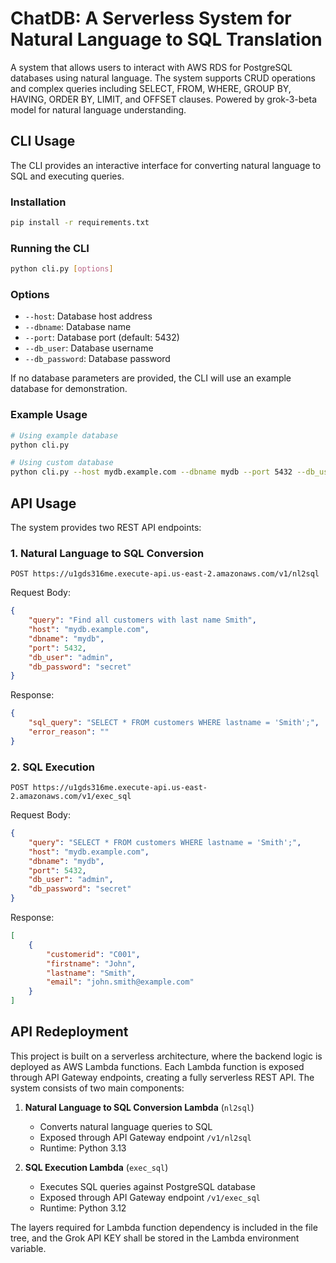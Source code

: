 # ChatDB: A Serverless System for Natural Language to SQL Translation

A system that allows users to interact with AWS RDS for PostgreSQL databases using natural language. The system supports CRUD operations and complex queries including SELECT, FROM, WHERE, GROUP BY, HAVING, ORDER BY, LIMIT, and OFFSET clauses. Powered by grok-3-beta model for natural language understanding.

## CLI Usage

The CLI provides an interactive interface for converting natural language to SQL and executing queries.

### Installation
```bash
pip install -r requirements.txt
```

### Running the CLI
```bash
python cli.py [options]
```

### Options
- `--host`: Database host address
- `--dbname`: Database name
- `--port`: Database port (default: 5432)
- `--db_user`: Database username
- `--db_password`: Database password

If no database parameters are provided, the CLI will use an example database for demonstration.

### Example Usage
```bash
# Using example database
python cli.py

# Using custom database
python cli.py --host mydb.example.com --dbname mydb --port 5432 --db_user admin --db_password secret
```

## API Usage

The system provides two REST API endpoints:

### 1. Natural Language to SQL Conversion
```
POST https://u1gds316me.execute-api.us-east-2.amazonaws.com/v1/nl2sql
```

Request Body:
```json
{
    "query": "Find all customers with last name Smith",
    "host": "mydb.example.com",
    "dbname": "mydb",
    "port": 5432,
    "db_user": "admin",
    "db_password": "secret"
}
```

Response:
```json
{
    "sql_query": "SELECT * FROM customers WHERE lastname = 'Smith';",
    "error_reason": ""
}
```

### 2. SQL Execution
```
POST https://u1gds316me.execute-api.us-east-2.amazonaws.com/v1/exec_sql
```

Request Body:
```json
{
    "query": "SELECT * FROM customers WHERE lastname = 'Smith';",
    "host": "mydb.example.com",
    "dbname": "mydb",
    "port": 5432,
    "db_user": "admin",
    "db_password": "secret"
}
```

Response:
```json
[
    {
        "customerid": "C001",
        "firstname": "John",
        "lastname": "Smith",
        "email": "john.smith@example.com"
    }
]
```

## API Redeployment

This project is built on a serverless architecture, where the backend logic is deployed as AWS Lambda functions. Each Lambda function is exposed through API Gateway endpoints, creating a fully serverless REST API. The system consists of two main components:

1. **Natural Language to SQL Conversion Lambda** (`nl2sql`)
   - Converts natural language queries to SQL
   - Exposed through API Gateway endpoint `/v1/nl2sql`
   - Runtime: Python 3.13

2. **SQL Execution Lambda** (`exec_sql`)
   - Executes SQL queries against PostgreSQL database
   - Exposed through API Gateway endpoint `/v1/exec_sql`
   - Runtime: Python 3.12

The layers required for Lambda function dependency is included in the file tree, and the Grok API KEY shall be stored in the Lambda environment variable. 
